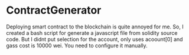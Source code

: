 # ContractGenerator

Deploying smart contract to the blockchain is quite annoyed for me. So, I created a bash script for generate a javascript file from solidity source code. But I didnt put selection for the account, only uses acoount[0] and gass cost is 10000 wei. You need to configure it manually.
